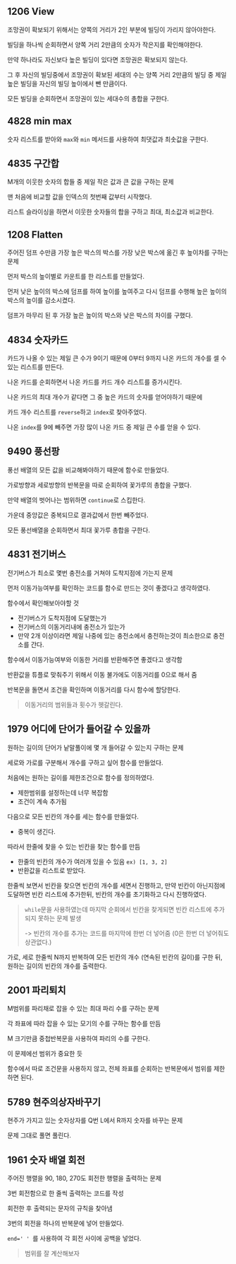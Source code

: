 ## 1206 View

조망권이 확보되기 위해서는 양쪽의 거리가 2인 부분에 빌딩이 가리지 않아야한다.

빌딩을 하나씩 순회하면서 양쪽 거리 2만큼의 숫자가 작은지를 확인해야한다.

만약 하나라도 자신보다 높은 빌딩이 있다면 조망권은 확보되지 않는다.

그 후 자신의 빌딩중에서 조망권이 확보된 세대의 수는 양쪽 거리 2만큼의 빌딩 중 제일 높은 빌딩을
자신의 빌딩 높이에서 뺀 만큼이다.

모든 빌딩을 순회하면서 조망권이 있는 세대수의 총합을 구한다.

## 4828 min max

숫자 리스트를 받아와 `max`와 `min` 메서드를 사용하여 최댓값과 최솟값을 구한다.

## 4835 구간합

M개의 이웃한 숫자의 합들 중 제일 작은 값과 큰 값을 구하는 문제

맨 처음에 비교할 값을 인덱스의 첫번째 값부터 시작했다.

리스트 슬라이싱을 하면서 이웃한 숫자들의 합을 구하고 최대, 최소값과 비교한다.

## 1208 Flatten

주어진 덤프 수만큼 가장 높은 박스의 박스를 가장 낮은 박스에 옮긴 후 높이차를 구하는 문제

먼저 박스의 높이별로 카운트를 한 리스트를 만들었다.

먼저 낮은 높이의 박스에 덤프를 하여 높이를 높여주고 다시 덤프를 수행해 높은 높이의 박스의 높이를 감소시켰다.

덤프가 마무리 된 후 가장 높은 높이의 박스와 낮은 박스의 차이를 구했다.

## 4834 숫자카드

카드가 나올 수 있는 제일 큰 수가 9이기 때문에 0부터 9까지 나온 카드의 개수를 셀 수 있는 리스트를 만든다.

나온 카드를 순회하면서 나온 카드를 카드 개수 리스트를 증가시킨다.

나온 카드의 최대 개수가 같다면 그 중 높은 카드의 숫자를 얻어야하기 때문에

카드 개수 리스트를 `reverse`하고 `index`로 찾아주었다.

나온 `index`를 9에 빼주면 가장 많이 나온 카드 중 제일 큰 수를 얻을 수 있다.

## 9490 풍선팡

풍선 배열의 모든 값을 비교해봐야하기 때문에 함수로 만들었다.

가로방향과 세로방향의 반복문을 따로 순회하여 꽃가루의 총합을 구했다.

만약 배열의 벗어나는 범위하면 `continue`로 스킵한다.

가운데 중앙값은 중복되므로 결과값에서 한번 빼주었다.

모든 풍선배열을 순회하면서 최대 꽃가루 총합을 구한다.

## 4831 전기버스

전기버스가 최소로 몇번 충전소를 거쳐야 도착지점에 가는지 문제

먼저 이동가능여부를 확인하는 코드를 함수로 만드는 것이 좋겠다고 생각하였다.

함수에서 확인해보아야할 것

- 전기버스가 도착지점에 도달했는가
- 전기버스의 이동거리내에 충전소가 있는가
- 만약 2개 이상이라면 제일 나중에 있는 충전소에서 충전하는것이 최소한으로 충전소를 간다.

함수에서 이동가능여부와 이동한 거리를 반환해주면 좋겠다고 생각함

반환값을 튜플로 맞춰주기 위해서 이동 불가에도 이동거리를 0으로 해서 줌

반복문을 돌면서 조건을 확인하며 이동거리를 다시 함수에 할당한다.

> 이동거리의 범위들과 횟수가 헷갈린다.

## 1979 어디에 단어가 들어갈 수 있을까

원하는 길이의 단어가 낱말풀이에 몇 개 들어갈 수 있는지 구하는 문제

세로와 가로를 구분해서 개수를 구하고 싶어 함수를 만들었다.

처음에는 원하는 길이를 제한조건으로 함수를 정의하였다.

- 제한범위를 설정하는데 너무 복잡함
- 조건이 계속 추가됨

다음으로 모든 빈칸의 개수를 세는 함수를 만들었다.

- 중복이 생긴다.

따라서 한줄에 찾을 수 있는 빈칸을 찾는 함수를 만듬

- 한줄의 빈칸의 개수가 여러개 있을 수 있음 `ex) [1, 3, 2]`
- 반환값을 리스트로 받았다.

한줄씩 보면서 빈칸을 찾으면 빈칸의 개수를 세면서 진행하고, 만약 빈칸이 아닌지점에 도달하면 빈칸 리스트에 추가한뒤, 빈칸의 개수를 초기화하고 다시 진행하였다.

> `while`문을 사용하였는데 마지막 순회에서 빈칸을 찾게되면 빈칸 리스트에 추가되지 못하는 문제 발생
>
> -> 빈칸의 개수를 추가는 코드를 마지막에 한번 더 넣어줌 (0은 한번 더 넣어줘도 상관없다.)

가로, 세로 한줄씩 N까지 반복하여 모든 빈칸의 개수 (연속된 빈칸의 길이)를 구한 뒤, 원하는 길이의 빈칸의 개수를 출력한다.

## 2001 파리퇴치

M범위를 파리채로 잡을 수 있는 최대 파리 수를 구하는 문제

각 좌표에 따라 잡을 수 있는 모기의 수를 구하는 함수를 만듬

M 크기만큼 중첩반복문을 사용하여 파리의 수를 구한다.

이 문제에선 범위가 중요한 듯

함수에서 따로 조건문을 사용하지 않고, 전체 좌표를 순회하는 반복문에서 범위를 제한하면 된다.

## 5789 현주의상자바꾸기

현주가 가지고 있는 숫자상자를 Q번 L에서 R까지 숫자를 바꾸는 문제

문제 그대로 풀면 풀린다.

## 1961 숫자 배열 회전

주어진 행렬을 90, 180, 270도 회전한 행렬을 출력하는 문제

3번 회전함으로 한 줄씩 출력하는 코드를 작성

회전한 후 출력되는 문자의 규칙을 찾아냄

3번의 회전을 하나의 반복문에 넣어 만들었다.

`end=' ' `를 사용하여 각 회전 사이에 공백을 넣었다.

> 범위를 잘 계산해보자
